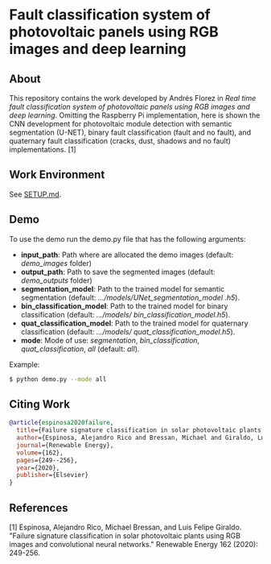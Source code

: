 # Fault classification system of photovoltaic panels using RGB images and deep learning

## About

This repository contains the work developed by Andrés Florez in *Real time fault classification system of photovoltaic
panels using RGB images and deep learning*. Omitting the Raspberry Pi implementation, here is shown the CNN development
for photovoltaic module detection with semantic segmentation (U-NET), binary fault classification (fault and no fault), 
and quaternary fault classification (cracks, dust, shadows and no fault) implementations. [1]

## Work Environment

See [SETUP.md](SETUP.md).

## Demo

To use the demo run the demo.py file that has the following arguments:

- **input_path**: Path where are allocated the demo images (default: *demo_images* folder)
- **output_path**: Path to save the segmented images (default: *demo_outputs* folder)
- **segmentation_model**: Path to the trained model for semantic segmentation (default: *.../models/UNet_segmentation_model
  .h5*).
- **bin_classification_model**: Path to the trained model for binary classification (default: *.../models/
  bin_classification_model.h5*).
- **quat_classification_model**: Path to the trained model for quaternary classification (default: *.../models/
  quat_classification_model.h5*).
- **mode**: Mode of use: *segmentation*, *bin_classification*, *quat_classification*, *all* (default: *all*).

Example:

```sh
$ python demo.py --mode all
```

## Citing Work

```BibTeX
@article{espinosa2020failure,
  title={Failure signature classification in solar photovoltaic plants using RGB images and convolutional neural networks},
  author={Espinosa, Alejandro Rico and Bressan, Michael and Giraldo, Luis Felipe},
  journal={Renewable Energy},
  volume={162},
  pages={249--256},
  year={2020},
  publisher={Elsevier}
}
```

## References

[1] Espinosa, Alejandro Rico, Michael Bressan, and Luis Felipe Giraldo. "Failure signature classification in solar photovoltaic plants using RGB images and convolutional neural networks." Renewable Energy 162 (2020): 249-256.
